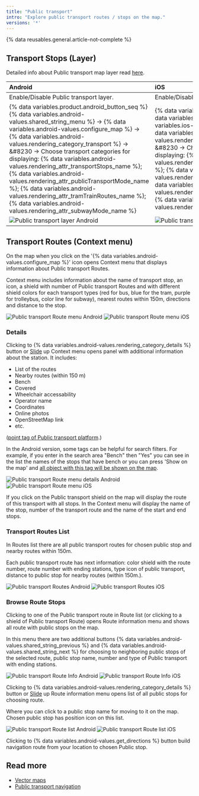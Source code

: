 ```yaml
---
title: "Public transport"
intro: "Explore public transport routes / stops on the map."
versions: '*'
---
```

{% data reusables.general.article-not-complete %}

## Transport Stops (Layer)

Detailed info about Public transport map layer read [here](/osmand/map/vector-maps#transport).

| Android | iOS |
| :--- | :--- |
| Enable/Disable Public transport layer.| Enable/Disable Public transport layer. |
|{% data variables.product.android_button_seq %} {% data variables.android-values.shared_string_menu %} → {% data variables.android-values.configure_map %} → {% data variables.android-values.rendering_category_transport %} → &#8230 → Choose transport categories for displaying: {% data variables.android-values.rendering_attr_transportStops_name %}; {% data variables.android-values.rendering_attr_publicTransportMode_name %}; {% data variables.android-values.rendering_attr_tramTrainRoutes_name %}; {% data variables.android-values.rendering_attr_subwayMode_name %} | {% data variables.product.ios_button_seq %} {% data variables.ios-values.menu %} → {% data variables.ios-values.map_settings_map %} → {% data variables.ios-values.rendering_category_transport %} → &#8230 → Choose transport categories for displaying: {% data variables.ios-values.rendering_attr_publicTransportMode_name %}; {% data variables.ios-values.rendering_attr_subwayMode_name %}; {% data variables.ios-values.rendering_attr_tramTrainRoutes_name %}; {% data variables.ios-values.rendering_attr_transportStops_name %}  |
|   ![Public transport layer Android](/assets/images/map/pt_layer_android.png) | ![Public transport layer iOS](/assets/images/map/pt_layer_ios.png) |

## Transport Routes (Context menu)

On the map when you click on the '{% data variables.android-values.configure_map %}' icon opens Context menu that displays information about Public transport Routes.

Context menu includes information about the name of transport stop, an icon, a shield with number of Public transport Routes and with different shield colors for each transport types (red for bus, blue for the tram, purple for trolleybus, color line for subway), nearest routes within 150m, directions and distance to the stop.

![Public transport Route menu Android](/assets/images/map/pt_routemenu_android.png) ![Public transport Route menu iOS](/assets/images/map/pt_routemenu_ios.png)


### Details

Clicking to {% data variables.android-values.rendering_category_details %} button or [Slide](/osmand/map/interact-with-map#gestures) up Context menu opens panel with additional information about the station. It includes:
- List of the routes
- Nearby routes (within 150 m)
- Bench
- Covered
- Wheelchair accessability
- Operator name
- Coordinates
- Online photos
- OpenStreetMap link
- etc.


([point tag of Public transport platform](https://wiki.openstreetmap.org/wiki/Tag:public_transport%3Dplatform).)

In the Android version, some tags can be helpful for search filters. For example, if you enter in the search area "Bench" then "Yes" you can see in the list the names of the stops that have bench or you can press 'Show on the map' and [all object with this tag will be shown on the map](/osmand/map/point-layers-on-map#search-results-poi-on-the-map).

![Public transport Route menu details Android](/assets/images/map/pt_routemenu_details_android.png) ![Public transport Route menu iOS](/assets/images/map/pt_routemenu_details_ios.png)

If you click on the Public transport shield on the map will display the route of this transport with all stops. In the Context menu will display the name of the stop,  number of the transport route and the name of the start and end stops.

### Transport Routes List 

In Routes list there are all public transport routes for chosen public stop and nearby routes within 150m.

Each public transport route has next information: color shield with the route number, route number with ending stations, type icon of public transport, distance to public stop for nearby routes (within 150m.).

![Public transport Routes Android](/assets/images/map/pt_routes_android.png) ![Public transport Routes iOS](/assets/images/map/pt_routes_ios.png) 

### Browse Route Stops

Clicking to one of the Public transport route in Route list (or clicking to a shield of Public transport Route) opens Route information menu and shows all route with public stops on the map.  

In this menu there are two additional buttons {% data variables.android-values.shared_string_previous %} and {% data variables.android-values.shared_string_next %} for choosing to neighboring public stops of the selected route, public stop name, number and type of Public transport with ending stations.     


![Public transport Route Info Android](/assets/images/map/pt_route_info_android.png)  ![Public transport Route Info iOS](/assets/images/map/pt_route_info_ios.png) 

Clicking to {% data variables.android-values.rendering_category_details %} button or [Slide](/osmand/map/interact-with-map#gestures) up Route information menu opens list of all public stops for choosing route.

Where you can click to a public stop name for moving to it on the map. Chosen public stop has position icon on this list.

![Public transport Route list Android](/assets/images/map/pt_route_list_android.png) ![Public transport Route list iOS](/assets/images/map/pt_route_list_ios.png) 

Clicking to {% data variables.android-values.get_directions %} button build navigation route from your location to chosen Public stop.

## Read more

- [Vector maps](osmand/map/vector-maps) 
- [Public transport navigation](/osmand/navigation/public-transport-navigation)
  

